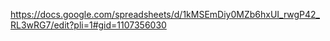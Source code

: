 https://docs.google.com/spreadsheets/d/1kMSEmDiy0MZb6hxUI_rwgP42_RL3wRG7/edit?pli=1#gid=1107356030


